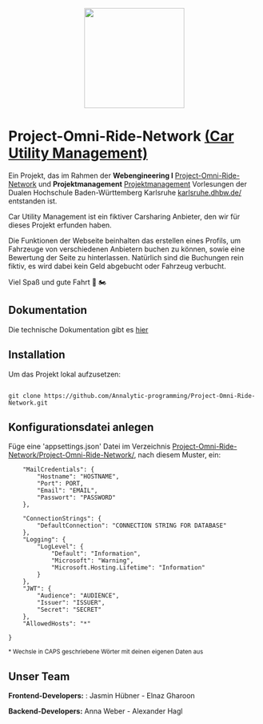 
<p align="center">
<img src="https://user-images.githubusercontent.com/90132658/176987943-81ee9995-4dd6-4807-907c-69349cb44fe6.png " width="200" height="200" />
</p>


# Project-Omni-Ride-Network [(Car Utility Management)](https://c-u-m.azurewebsites.net/)



Ein Projekt, das im Rahmen der **Webengineering I** [Project-Omni-Ride-Network](https://github.com/Annalytic-programming/Project-Omni-Ride-Network/tree/master/Project-Omni-Ride-Network) und **Projektmanagement** [Projektmanagement](https://github.com/Annalytic-programming/Project-Omni-Ride-Network/tree/master/Projektmanagement) Vorlesungen 
der Dualen Hochschule Baden-Württemberg Karlsruhe [
karlsruhe.dhbw.de/](karlsruhe.dhbw.de/) entstanden ist.

Car Utility Management ist ein fiktiver Carsharing Anbieter, den wir für dieses Projekt erfunden haben. 

Die Funktionen der Webseite beinhalten das erstellen eines Profils, um Fahrzeuge von verschiedenen Anbietern buchen zu können, sowie eine Bewertung der Seite zu hinterlassen. Natürlich sind die Buchungen rein fiktiv, es wird dabei kein Geld abgebucht oder Fahrzeug verbucht.

Viel Spaß und gute Fahrt :red_car: :motorcycle:

## Dokumentation 
Die technische Dokumentation gibt es [hier](https://github.com/Annalytic-programming/Project-Omni-Ride-Network/blob/master/Projektmanagement/Dokumentation.pdf)

## Installation

Um das Projekt lokal aufzusetzen:

``` # Projekt klonen
 
git clone https://github.com/Annalytic-programming/Project-Omni-Ride-Network.git

```

## Konfigurationsdatei anlegen

Füge eine 'appsettings.json' Datei im Verzeichnis [Project-Omni-Ride-Network/Project-Omni-Ride-Network/](https://github.com/Annalytic-programming/Project-Omni-Ride-Network/tree/master/Project-Omni-Ride-Network), nach diesem Muster, ein: 

``` {
    "MailCredentials": {
        "Hostname": "HOSTNAME",
        "Port": PORT,
        "Email": "EMAIL",
        "Passwort": "PASSWORD"
    },

    "ConnectionStrings": {
        "DefaultConnection": "CONNECTION STRING FOR DATABASE"
    },
    "Logging": {
        "LogLevel": {
            "Default": "Information",
            "Microsoft": "Warning",
            "Microsoft.Hosting.Lifetime": "Information"
        }
    },
    "JWT": {
        "Audience": "AUDIENCE",
        "Issuer": "ISSUER",
        "Secret": "SECRET"
    },
    "AllowedHosts": "*"

}
``` 
<sub>* Wechsle in CAPS geschriebene Wörter mit deinen eigenen Daten aus</sub>



## Unser Team

**Frontend-Developers:** : Jasmin Hübner - Elnaz Gharoon

**Backend-Developers:** Anna Weber - Alexander Hagl 


